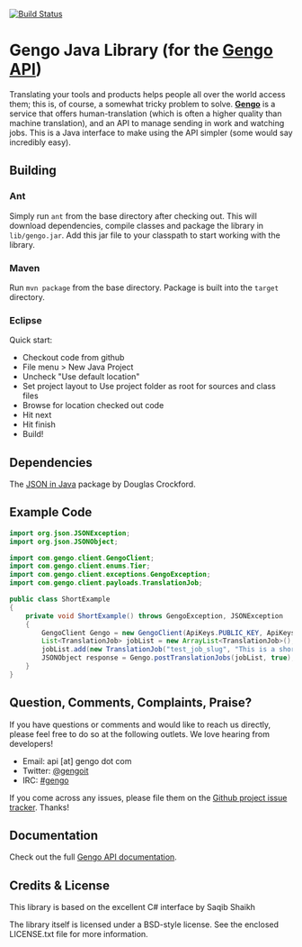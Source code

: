 [![Build Status](https://secure.travis-ci.org/gengo/gengo-java.png?branch=master)](https://travis-ci.org/gengo/gengo-java)

Gengo Java Library (for the [Gengo API](http://gengo.com/api/))
======================================================================================================================================================
Translating your tools and products helps people all over the world access them; this is, of course, a somewhat tricky problem to solve.
**[Gengo](http://gengo.com/)** is a service that offers human-translation (which is often a higher quality than machine translation), and an API to
manage sending in work and watching jobs. This is a Java interface to make using the API simpler (some would say incredibly easy).


Building
------------------------------------------------------------------------------------------------------------------------------------------------------

### Ant
Simply run `ant` from the base directory after checking out. This will download dependencies, compile classes and package the library in
`lib/gengo.jar`. Add this jar file to your classpath to start working with the library.

### Maven
Run `mvn package` from the base directory. Package is built into the `target` directory.

### Eclipse
Quick start:
* Checkout code from github
* File menu > New Java Project
* Uncheck "Use default location"
* Set project layout to Use project folder as root for sources and class files
* Browse for location checked out code
* Hit next
* Hit finish
* Build!


Dependencies
------------------------------------------------------------------------------------------------------------------------------------------------------
The [JSON in Java](http://json.org/java/) package by Douglas Crockford.


Example Code
------------------------------------------------------------------------------------------------------------------------------------------------------

```java
import org.json.JSONException;
import org.json.JSONObject;

import com.gengo.client.GengoClient;
import com.gengo.client.enums.Tier;
import com.gengo.client.exceptions.GengoException;
import com.gengo.client.payloads.TranslationJob;

public class ShortExample
{
    private void ShortExample() throws GengoException, JSONException
    {
        GengoClient Gengo = new GengoClient(ApiKeys.PUBLIC_KEY, ApiKeys.PRIVATE_KEY, true);
        List<TranslationJob> jobList = new ArrayList<TranslationJob>();
        jobList.add(new TranslationJob("test_job_slug", "This is a short test job", "en", "es", Tier.STANDARD));
        JSONObject response = Gengo.postTranslationJobs(jobList, true);
    }
}
```


Question, Comments, Complaints, Praise?
------------------------------------------------------------------------------------------------------------------------------------------------------
If you have questions or comments and would like to reach us directly, please feel free to do so at the following outlets. We love hearing from
developers!

* Email: api [at] gengo dot com
* Twitter: [@gengoit](https://twitter.com/gengoit)
* IRC: [#gengo](irc://irc.freenode.net/gengo)

If you come across any issues, please file them on the [Github project issue tracker](https://github.com/gengo/gengo-java/issues). Thanks!


Documentation
------------------------------------------------------------------------------------------------------------------------------------------------------
Check out the full [Gengo API documentation](http://developers.gengo.com).


Credits & License
---------------------------------------------------------------------------------------------------------------------------
This library is based on the excellent C# interface by Saqib Shaikh

The library itself is licensed under a BSD-style license. See the enclosed LICENSE.txt file for more information.
